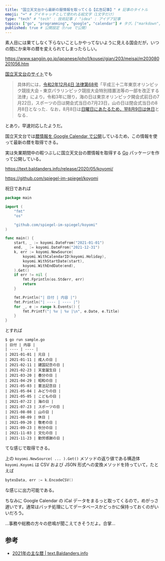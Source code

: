 ```yaml
---
title: "国立天文台から最新の暦情報を取ってくる【広告記事】" # 記事のタイトル
emoji: "⌨" # アイキャッチとして使われる絵文字（1文字だけ）
type: "tech" # "tech" : 技術記事 / "idea" : アイデア記事
topics: ["go", "programming", "google", "calendar"] # タグ。["markdown", "rust", "aws"] のように指定する
published: true # 公開設定（true で公開）
---
```


素人目には果てしなく下らないことしかやってないように見える国会だが，いつの間にか来年の暦を変えられてしまったらしい。

https://www.sangiin.go.jp/japanese/joho1/kousei/gian/203/meisai/m203080201056.htm

[国立天文台のサイト](https://eco.mtk.nao.ac.jp/koyomi/topics/html/topics2021_3.html "令和3年の祝日と休日について - 国立天文台暦計算室")でも

> 具体的には，[令和2年12月4日 法律第68号](https://eco.mtk.nao.ac.jp/koyomi/wiki/CEF2BBCB2FCCC0BCA3B0CAB9DFA4CEB5D9C6FC.html#olympic2021)「平成三十二年東京オリンピック競技大会・東京パラリンピック競技大会特別措置法等の一部を改正する法律」により，令和3年に限り，海の日は東京オリンピック開会式前日の7月22日，スポーツの日は開会式当日の7月23日，山の日は閉会式当日の8月8日となった．なお，8月8日は[日曜日にあたるため，翌8月9日は休日](https://eco.mtk.nao.ac.jp/koyomi/faq/holiday.html#holiday3)となる．

とあり，早速対応したようだ。

国立天文台では[暦情報を Google Calendar で公開](https://eco.mtk.nao.ac.jp/koyomi/cande/calendar.html)しているため，この情報を使って最新の暦を取得できる。

実は失業期間中の暇つぶしに国立天文台の暦情報を取得する [Go] パッケージを作って公開している。

https://text.baldanders.info/release/2020/05/koyomi/

https://github.com/spiegel-im-spiegel/koyomi

祝日であれば

```go:sample.go
package main

import (
    "fmt"
    "os"

    "github.com/spiegel-im-spiegel/koyomi"
)

func main() {
    start, _ := koyomi.DateFrom("2021-01-01")
    end, _ := koyomi.DateFrom("2021-12-31")
    k, err := koyomi.NewSource(
        koyomi.WithCalendarID(koyomi.Holiday),
        koyomi.WithStartDate(start),
        koyomi.WithEndDate(end),
    ).Get()
    if err != nil {
        fmt.Fprintln(os.Stderr, err)
        return
    }

    fmt.Println("| 日付 | 内容 |")
    fmt.Println("| ---- | ---- |")
    for _, e := range k.Events() {
        fmt.Printf("| %v | %v |\n", e.Date, e.Title)
    }
}
```

とすれば

```
$ go run sample.go 
| 日付 | 内容 |
| ---- | ---- |
| 2021-01-01 | 元日 |
| 2021-01-11 | 成人の日 |
| 2021-02-11 | 建国記念の日 |
| 2021-02-23 | 天皇誕生日 |
| 2021-03-20 | 春分の日 |
| 2021-04-29 | 昭和の日 |
| 2021-05-03 | 憲法記念日 |
| 2021-05-04 | みどりの日 |
| 2021-05-05 | こどもの日 |
| 2021-07-22 | 海の日 |
| 2021-07-23 | スポーツの日 |
| 2021-08-08 | 山の日 |
| 2021-08-09 | 休日 |
| 2021-09-20 | 敬老の日 |
| 2021-09-23 | 秋分の日 |
| 2021-11-03 | 文化の日 |
| 2021-11-23 | 勤労感謝の日 |
```

てな感じで取得できる。

上の `koyomi.NewSource( ... ).Get()` メソッドの返り値である構造体 `koyomi.Koyomi` は CSV および JSON 形式への変換メソッドを持っていて，たとえば

```go
bytesData, err := k.EncodeCSV()
```

な感じに出力可能である。

ちなみに Google Calendar の iCal データをまるっと取ってくるので，めがっさ遅いです。通常はバッチ処理にしてデータベースかどっかに保持っておくのがいいだろう。

...事務や総務の方々の悲鳴が聞こえてきそうだよ。合掌...

## 参考

- [2021年の主な暦 | text.Baldanders.info](https://text.baldanders.info/remark/2020/12/ephemeris-2021/)

[Go]: https://golang.org/ "The Go Programming Language"
<!-- eof -->
